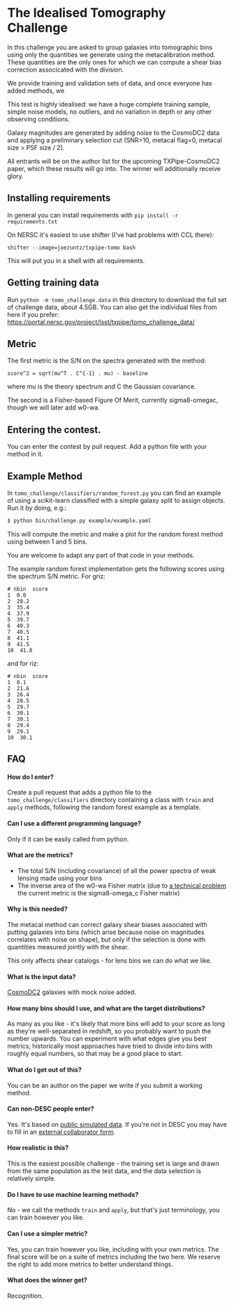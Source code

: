 # The Idealised Tomography Challenge

In this challenge you are asked to group galaxies into tomographic bins using only the quantities we generate using the metacalibration method.  These quantities are the only ones for which we can compute a shear bias correction associcated with the division.

We provide training and validation sets of data, and once everyone has added methods, we

This test is highly idealised: we have a huge complete training sample, simple noise models, no outliers, and no variation in depth or any other observing conditions.

Galaxy magnitudes are generated by adding noise to the CosmoDC2 data and applying a preliminary selection cut (SNR>10, metacal flag=0, metacal size > PSF size / 2).

All entrants will be on the author list for the upcoming TXPipe-CosmoDC2 paper, which these results will go into.  The winner will additionally receive glory.


## Installing requirements

In general you can install requirements with `pip install -r requirements.txt`

On NERSC it's easiest to use shifter (I've had problems with CCL there):

```
shifter --image=joezuntz/txpipe-tomo bash
```

This will put you in a shell with all requirements.


## Getting training data

Run `python -m tomo_challenge.data` in this directory to download the full set of challenge data, about 4.5GB.  You can also get the individual files from here if you prefer:  https://portal.nersc.gov/project/lsst/txpipe/tomo_challenge_data/


## Metric

The first metric is the S/N on the spectra generated with the method:
```
score^2 = sqrt(mu^T . C^{-1} . mu) - baseline
```
where mu is the theory spectrum and C the Gaussian covariance.

The second is a Fisher-based Figure Of Merit, currently sigma8-omegac, though we will later add w0-wa.


## Entering the contest.

You can enter the contest by pull request.  Add a python file with your method in it.


## Example Method

In `tomo_challenge/classifiers/random_forest.py` you can find an example of using a scikit-learn classified with a simple galaxy split to assign objects.  Run it by doing, e.g.:

```bash
$ python bin/challenge.py example/example.yaml
```

This will compute the metric and make a plot for the random forest method using between 1 and 5 bins.

You are welcome to adapt any part of that code in your methods.


The example random forest implementation gets the following scores using the spectrum S/N metric.  For griz:

```
# nbin  score
1  0.0
2  28.2
3  35.4
4  37.9
5  39.7
6  40.3
7  40.5
8  41.1
9  41.5
10  41.8
```

and for riz:

```
# nbin  score
1  0.1
2  21.6
3  26.4
4  28.5
5  29.7
6  30.1
7  30.1
8  29.4
9  29.1
10  30.1
```


## FAQ

#### How do I enter?

Create a pull request that adds a python file to the `tomo_challenge/classifiers` directory containing a class with `train` and `apply` methods, following the random forest example as a template.

#### Can I use a different programming language?

Only if it can be easily called from python.


#### What are the metrics?

- The total S/N (including covariance) of all the power spectra of weak lensing made using your bins
- The inverse area of the w0-wa Fisher matrix (due to [a technical problem](https://github.com/LSSTDESC/CCL/issues/779) the current metric is the sigma8-omega_c Fisher matrix)


#### Why is this needed?

The metacal method can correct galaxy shear biases associated with putting galaxies into bins (which arise because noise on magnitudes correlates with noise on shape), but only if the selection is done with quantities measured jointly with the shear.

This only affects shear catalogs - for lens bins we can do what we like.

#### What is the input data?

[CosmoDC2](https://arxiv.org/pdf/1907.06530.pdf) galaxies with mock noise added.

#### How many bins should I use, and what are the target distributions?

As many as you like - it's likely that more bins will add to your score as long as they're well-separated in redshift, so you probably want to push the number upwards.  You can experiment with what edges give you best metrics; historically most approaches have tried to divide into bins with roughly equal numbers, so that may be a good place to start.

#### What do I get out of this?

You can be an author on the paper we write if you submit a working method.  

#### Can non-DESC people enter?

Yes.  It's based on [public simulated data](https://portal.nersc.gov/project/lsst/cosmoDC2/).  If you're not in DESC you may have to fill in an [external collaborator form](https://docs.google.com/document/d/1kfDIi6REFupUQTAz_TfVbLTd6kcsBJ0x91-IYj73FK4/edit#).

#### How realistic is this?

This is the easiest possible challenge - the training set is large and drawn from the same population as the test data, and the data selection is relatively simple.

#### Do I have to use machine learning methods?

No - we call the methods `train` and `apply`, but that's just terminology, you can train however you like.

#### Can I use a simpler metric?

Yes, you can train however you like, including with your own metrics.  The final score will be on a suite of metrics including the two here.  We reserve the right to add more metrics to better understand things.

#### What does the winner get?

Recognition.
